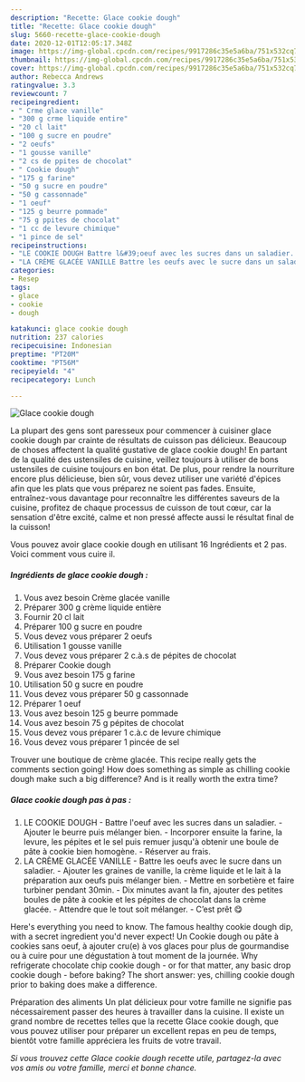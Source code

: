 ```yaml
---
description: "Recette: Glace cookie dough"
title: "Recette: Glace cookie dough"
slug: 5660-recette-glace-cookie-dough
date: 2020-12-01T12:05:17.348Z
image: https://img-global.cpcdn.com/recipes/9917286c35e5a6ba/751x532cq70/glace-cookie-dough-photo-principale-de-la-recette.jpg
thumbnail: https://img-global.cpcdn.com/recipes/9917286c35e5a6ba/751x532cq70/glace-cookie-dough-photo-principale-de-la-recette.jpg
cover: https://img-global.cpcdn.com/recipes/9917286c35e5a6ba/751x532cq70/glace-cookie-dough-photo-principale-de-la-recette.jpg
author: Rebecca Andrews
ratingvalue: 3.3
reviewcount: 7
recipeingredient:
- " Crme glace vanille"
- "300 g crme liquide entire"
- "20 cl lait"
- "100 g sucre en poudre"
- "2 oeufs"
- "1 gousse vanille"
- "2 cs de ppites de chocolat"
- " Cookie dough"
- "175 g farine"
- "50 g sucre en poudre"
- "50 g cassonnade"
- "1 oeuf"
- "125 g beurre pommade"
- "75 g ppites de chocolat"
- "1 cc de levure chimique"
- "1 pince de sel"
recipeinstructions:
- "LE COOKIE DOUGH Battre l&#39;oeuf avec les sucres dans un saladier. Ajouter le beurre puis mélanger bien. Incorporer ensuite la farine, la levure, les pépites et le sel puis remuer jusqu&#39;à obtenir une boule de pâte à cookie bien homogène. Réserver au frais."
- "LA CRÈME GLACÉE VANILLE Battre les oeufs avec le sucre dans un saladier. Ajouter les graines de vanille, la crème liquide et le lait à la préparation aux oeufs puis mélanger bien. Mettre en sorbetière et faire turbiner pendant 30min. Dix minutes avant la fin, ajouter des petites boules de pâte à cookie et les pépites de chocolat dans la crème glacée. Attendre que le tout soit mélanger. C’est prêt 😋"
categories:
- Resep
tags:
- glace
- cookie
- dough

katakunci: glace cookie dough 
nutrition: 237 calories
recipecuisine: Indonesian
preptime: "PT20M"
cooktime: "PT56M"
recipeyield: "4"
recipecategory: Lunch

---
```



![Glace cookie dough](https://img-global.cpcdn.com/recipes/9917286c35e5a6ba/751x532cq70/glace-cookie-dough-photo-principale-de-la-recette.jpg)

La plupart des gens sont paresseux pour commencer à cuisiner glace cookie dough par crainte de résultats de cuisson pas délicieux. Beaucoup de choses affectent la qualité gustative de glace cookie dough! En partant de la qualité des ustensiles de cuisine, veillez toujours à utiliser de bons ustensiles de cuisine toujours en bon état. De plus, pour rendre la nourriture encore plus délicieuse, bien sûr, vous devez utiliser une variété d'épices afin que les plats que vous préparez ne soient pas fades. Ensuite, entraînez-vous davantage pour reconnaître les différentes saveurs de la cuisine, profitez de chaque processus de cuisson de tout cœur, car la sensation d'être excité, calme et non pressé affecte aussi le résultat final de la cuisson!

<!--inarticleads1-->

Vous pouvez avoir glace cookie dough en utilisant 16 Ingrédients et 2 pas. Voici comment vous cuire il.

##### Ingrédients de glace cookie dough :

1. Vous avez besoin  Crème glacée vanille
1. Préparer 300 g crème liquide entière
1. Fournir 20 cl lait
1. Préparer 100 g sucre en poudre
1. Vous devez vous préparer 2 oeufs
1. Utilisation 1 gousse vanille
1. Vous devez vous préparer 2 c.à.s de pépites de chocolat
1. Préparer  Cookie dough
1. Vous avez besoin 175 g farine
1. Utilisation 50 g sucre en poudre
1. Vous devez vous préparer 50 g cassonnade
1. Préparer 1 oeuf
1. Vous avez besoin 125 g beurre pommade
1. Vous avez besoin 75 g pépites de chocolat
1. Vous devez vous préparer 1 c.à.c de levure chimique
1. Vous devez vous préparer 1 pincée de sel


Trouver une boutique de crème glacée. This recipe really gets the comments section going! How does something as simple as chilling cookie dough make such a big difference? And is it really worth the extra time? 

<!--inarticleads2-->

##### Glace cookie dough pas à pas :

1. LE COOKIE DOUGH - Battre l&#39;oeuf avec les sucres dans un saladier. - Ajouter le beurre puis mélanger bien. - Incorporer ensuite la farine, la levure, les pépites et le sel puis remuer jusqu&#39;à obtenir une boule de pâte à cookie bien homogène. - Réserver au frais.
1. LA CRÈME GLACÉE VANILLE - Battre les oeufs avec le sucre dans un saladier. - Ajouter les graines de vanille, la crème liquide et le lait à la préparation aux oeufs puis mélanger bien. - Mettre en sorbetière et faire turbiner pendant 30min. - Dix minutes avant la fin, ajouter des petites boules de pâte à cookie et les pépites de chocolat dans la crème glacée. - Attendre que le tout soit mélanger. - C’est prêt 😋


Here&#39;s everything you need to know. The famous healthy cookie dough dip, with a secret ingredient you&#39;d never expect! Un Cookie dough ou pâte à cookies sans oeuf, à ajouter cru(e) à vos glaces pour plus de gourmandise ou à cuire pour une dégustation à tout moment de la journée. Why refrigerate chocolate chip cookie dough - or for that matter, any basic drop cookie dough - before baking? The short answer: yes, chilling cookie dough prior to baking does make a difference. 

<!--inarticleads1-->

<p>
Préparation des aliments Un plat délicieux pour votre famille ne signifie pas nécessairement passer des heures à travailler dans la cuisine. Il existe un grand nombre de recettes telles que la recette Glace cookie dough, que vous pouvez utiliser pour préparer un excellent repas en peu de temps, bientôt votre famille appréciera les fruits de votre travail.
</p>

<p>
<i>Si vous trouvez cette Glace cookie dough recette utile, partagez-la avec vos amis ou votre famille, merci et bonne chance.</i>
</p>
